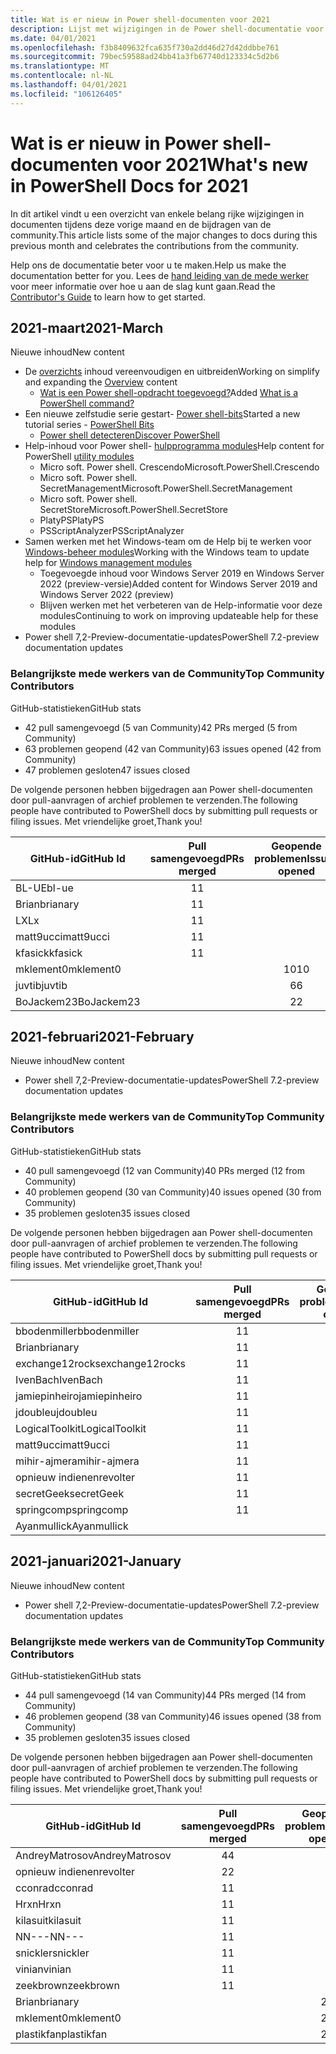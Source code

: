 ```yaml
---
title: Wat is er nieuw in Power shell-documenten voor 2021
description: Lijst met wijzigingen in de Power shell-documentatie voor 2021
ms.date: 04/01/2021
ms.openlocfilehash: f3b8409632fca635f730a2dd46d27d42ddbbe761
ms.sourcegitcommit: 79bec59588ad24bb41a3fb67740d123334c5d2b6
ms.translationtype: MT
ms.contentlocale: nl-NL
ms.lasthandoff: 04/01/2021
ms.locfileid: "106126405"
---
```

# <a name="whats-new-in-powershell-docs-for-2021"></a><span data-ttu-id="662da-103">Wat is er nieuw in Power shell-documenten voor 2021</span><span class="sxs-lookup"><span data-stu-id="662da-103">What's new in PowerShell Docs for 2021</span></span>

<span data-ttu-id="662da-104">In dit artikel vindt u een overzicht van enkele belang rijke wijzigingen in documenten tijdens deze vorige maand en de bijdragen van de community.</span><span class="sxs-lookup"><span data-stu-id="662da-104">This article lists some of the major changes to docs during this previous month and celebrates the contributions from the community.</span></span>

<span data-ttu-id="662da-105">Help ons de documentatie beter voor u te maken.</span><span class="sxs-lookup"><span data-stu-id="662da-105">Help us make the documentation better for you.</span></span> <span data-ttu-id="662da-106">Lees de [hand leiding van de mede werker][contrib] voor meer informatie over hoe u aan de slag kunt gaan.</span><span class="sxs-lookup"><span data-stu-id="662da-106">Read the [Contributor's Guide][contrib] to learn how to get started.</span></span>

## <a name="2021-march"></a><span data-ttu-id="662da-107">2021-maart</span><span class="sxs-lookup"><span data-stu-id="662da-107">2021-March</span></span>

<span data-ttu-id="662da-108">Nieuwe inhoud</span><span class="sxs-lookup"><span data-stu-id="662da-108">New content</span></span>

- <span data-ttu-id="662da-109">De [overzichts](/powershell/scripting/overview) inhoud vereenvoudigen en uitbreiden</span><span class="sxs-lookup"><span data-stu-id="662da-109">Working on simplify and expanding the [Overview](/powershell/scripting/overview) content</span></span>
  - <span data-ttu-id="662da-110">[Wat is een Power shell-opdracht toegevoegd?](/powershell/scripting/powershell-commands)</span><span class="sxs-lookup"><span data-stu-id="662da-110">Added [What is a PowerShell command?](/powershell/scripting/powershell-commands)</span></span>
- <span data-ttu-id="662da-111">Een nieuwe zelfstudie serie gestart- [Power shell-bits](/powershell/scripting/learn/tutorials/00-introduction)</span><span class="sxs-lookup"><span data-stu-id="662da-111">Started a new tutorial series - [PowerShell Bits](/powershell/scripting/learn/tutorials/00-introduction)</span></span>
  - [<span data-ttu-id="662da-112">Power shell detecteren</span><span class="sxs-lookup"><span data-stu-id="662da-112">Discover PowerShell</span></span>](/powershell/scripting/learn/tutorials/01-discover-powershell)
- <span data-ttu-id="662da-113">Help-inhoud voor Power shell- [hulpprogramma modules](/powershell/utility-modules/overview)</span><span class="sxs-lookup"><span data-stu-id="662da-113">Help content for PowerShell [utility modules](/powershell/utility-modules/overview)</span></span>
  - <span data-ttu-id="662da-114">Micro soft. Power shell. Crescendo</span><span class="sxs-lookup"><span data-stu-id="662da-114">Microsoft.PowerShell.Crescendo</span></span>
  - <span data-ttu-id="662da-115">Micro soft. Power shell. SecretManagement</span><span class="sxs-lookup"><span data-stu-id="662da-115">Microsoft.PowerShell.SecretManagement</span></span>
  - <span data-ttu-id="662da-116">Micro soft. Power shell. SecretStore</span><span class="sxs-lookup"><span data-stu-id="662da-116">Microsoft.PowerShell.SecretStore</span></span>
  - <span data-ttu-id="662da-117">PlatyPS</span><span class="sxs-lookup"><span data-stu-id="662da-117">PlatyPS</span></span>
  - <span data-ttu-id="662da-118">PSScriptAnalyzer</span><span class="sxs-lookup"><span data-stu-id="662da-118">PSScriptAnalyzer</span></span>
- <span data-ttu-id="662da-119">Samen werken met het Windows-team om de Help bij te werken voor [Windows-beheer modules](/powershell/windows/get-started)</span><span class="sxs-lookup"><span data-stu-id="662da-119">Working with the Windows team to update help for [Windows management modules](/powershell/windows/get-started)</span></span>
  - <span data-ttu-id="662da-120">Toegevoegde inhoud voor Windows Server 2019 en Windows Server 2022 (preview-versie)</span><span class="sxs-lookup"><span data-stu-id="662da-120">Added content for Windows Server 2019 and Windows Server 2022 (preview)</span></span>
  - <span data-ttu-id="662da-121">Blijven werken met het verbeteren van de Help-informatie voor deze modules</span><span class="sxs-lookup"><span data-stu-id="662da-121">Continuing to work on improving updateable help for these modules</span></span>
- <span data-ttu-id="662da-122">Power shell 7,2-Preview-documentatie-updates</span><span class="sxs-lookup"><span data-stu-id="662da-122">PowerShell 7.2-preview documentation updates</span></span>

### <a name="top-community-contributors"></a><span data-ttu-id="662da-123">Belangrijkste mede werkers van de Community</span><span class="sxs-lookup"><span data-stu-id="662da-123">Top Community Contributors</span></span>

<span data-ttu-id="662da-124">GitHub-statistieken</span><span class="sxs-lookup"><span data-stu-id="662da-124">GitHub stats</span></span>

- <span data-ttu-id="662da-125">42 pull samengevoegd (5 van Community)</span><span class="sxs-lookup"><span data-stu-id="662da-125">42 PRs merged (5 from Community)</span></span>
- <span data-ttu-id="662da-126">63 problemen geopend (42 van Community)</span><span class="sxs-lookup"><span data-stu-id="662da-126">63 issues opened (42 from Community)</span></span>
- <span data-ttu-id="662da-127">47 problemen gesloten</span><span class="sxs-lookup"><span data-stu-id="662da-127">47 issues closed</span></span>

<span data-ttu-id="662da-128">De volgende personen hebben bijgedragen aan Power shell-documenten door pull-aanvragen of archief problemen te verzenden.</span><span class="sxs-lookup"><span data-stu-id="662da-128">The following people have contributed to PowerShell docs by submitting pull requests or filing issues.</span></span> <span data-ttu-id="662da-129">Met vriendelijke groet,</span><span class="sxs-lookup"><span data-stu-id="662da-129">Thank you!</span></span>

| <span data-ttu-id="662da-130">GitHub-id</span><span class="sxs-lookup"><span data-stu-id="662da-130">GitHub Id</span></span>  | <span data-ttu-id="662da-131">Pull samengevoegd</span><span class="sxs-lookup"><span data-stu-id="662da-131">PRs merged</span></span> | <span data-ttu-id="662da-132">Geopende problemen</span><span class="sxs-lookup"><span data-stu-id="662da-132">Issues opened</span></span> |
| ---------- | :--------: | :-----------: |
| <span data-ttu-id="662da-133">BL-UE</span><span class="sxs-lookup"><span data-stu-id="662da-133">bl-ue</span></span>      |     <span data-ttu-id="662da-134">1</span><span class="sxs-lookup"><span data-stu-id="662da-134">1</span></span>      |               |
| <span data-ttu-id="662da-135">Brian</span><span class="sxs-lookup"><span data-stu-id="662da-135">brianary</span></span>   |     <span data-ttu-id="662da-136">1</span><span class="sxs-lookup"><span data-stu-id="662da-136">1</span></span>      |               |
| <span data-ttu-id="662da-137">LX</span><span class="sxs-lookup"><span data-stu-id="662da-137">Lx</span></span>         |     <span data-ttu-id="662da-138">1</span><span class="sxs-lookup"><span data-stu-id="662da-138">1</span></span>      |               |
| <span data-ttu-id="662da-139">matt9ucci</span><span class="sxs-lookup"><span data-stu-id="662da-139">matt9ucci</span></span>  |     <span data-ttu-id="662da-140">1</span><span class="sxs-lookup"><span data-stu-id="662da-140">1</span></span>      |               |
| <span data-ttu-id="662da-141">kfasick</span><span class="sxs-lookup"><span data-stu-id="662da-141">kfasick</span></span>    |     <span data-ttu-id="662da-142">1</span><span class="sxs-lookup"><span data-stu-id="662da-142">1</span></span>      |               |
| <span data-ttu-id="662da-143">mklement0</span><span class="sxs-lookup"><span data-stu-id="662da-143">mklement0</span></span>  |            |      <span data-ttu-id="662da-144">10</span><span class="sxs-lookup"><span data-stu-id="662da-144">10</span></span>       |
| <span data-ttu-id="662da-145">juvtib</span><span class="sxs-lookup"><span data-stu-id="662da-145">juvtib</span></span>     |            |       <span data-ttu-id="662da-146">6</span><span class="sxs-lookup"><span data-stu-id="662da-146">6</span></span>       |
| <span data-ttu-id="662da-147">BoJackem23</span><span class="sxs-lookup"><span data-stu-id="662da-147">BoJackem23</span></span> |            |       <span data-ttu-id="662da-148">2</span><span class="sxs-lookup"><span data-stu-id="662da-148">2</span></span>       |

## <a name="2021-february"></a><span data-ttu-id="662da-149">2021-februari</span><span class="sxs-lookup"><span data-stu-id="662da-149">2021-February</span></span>

<span data-ttu-id="662da-150">Nieuwe inhoud</span><span class="sxs-lookup"><span data-stu-id="662da-150">New content</span></span>
- <span data-ttu-id="662da-151">Power shell 7,2-Preview-documentatie-updates</span><span class="sxs-lookup"><span data-stu-id="662da-151">PowerShell 7.2-preview documentation updates</span></span>

### <a name="top-community-contributors"></a><span data-ttu-id="662da-152">Belangrijkste mede werkers van de Community</span><span class="sxs-lookup"><span data-stu-id="662da-152">Top Community Contributors</span></span>

<span data-ttu-id="662da-153">GitHub-statistieken</span><span class="sxs-lookup"><span data-stu-id="662da-153">GitHub stats</span></span>

- <span data-ttu-id="662da-154">40 pull samengevoegd (12 van Community)</span><span class="sxs-lookup"><span data-stu-id="662da-154">40 PRs merged (12 from Community)</span></span>
- <span data-ttu-id="662da-155">40 problemen geopend (30 van Community)</span><span class="sxs-lookup"><span data-stu-id="662da-155">40 issues opened (30 from Community)</span></span>
- <span data-ttu-id="662da-156">35 problemen gesloten</span><span class="sxs-lookup"><span data-stu-id="662da-156">35 issues closed</span></span>

<span data-ttu-id="662da-157">De volgende personen hebben bijgedragen aan Power shell-documenten door pull-aanvragen of archief problemen te verzenden.</span><span class="sxs-lookup"><span data-stu-id="662da-157">The following people have contributed to PowerShell docs by submitting pull requests or filing issues.</span></span> <span data-ttu-id="662da-158">Met vriendelijke groet,</span><span class="sxs-lookup"><span data-stu-id="662da-158">Thank you!</span></span>

|    <span data-ttu-id="662da-159">GitHub-id</span><span class="sxs-lookup"><span data-stu-id="662da-159">GitHub Id</span></span>    | <span data-ttu-id="662da-160">Pull samengevoegd</span><span class="sxs-lookup"><span data-stu-id="662da-160">PRs merged</span></span> | <span data-ttu-id="662da-161">Geopende problemen</span><span class="sxs-lookup"><span data-stu-id="662da-161">Issues opened</span></span> |
| --------------- | :--------: | :-----------: |
| <span data-ttu-id="662da-162">bbodenmiller</span><span class="sxs-lookup"><span data-stu-id="662da-162">bbodenmiller</span></span>    |     <span data-ttu-id="662da-163">1</span><span class="sxs-lookup"><span data-stu-id="662da-163">1</span></span>      |               |
| <span data-ttu-id="662da-164">Brian</span><span class="sxs-lookup"><span data-stu-id="662da-164">brianary</span></span>        |     <span data-ttu-id="662da-165">1</span><span class="sxs-lookup"><span data-stu-id="662da-165">1</span></span>      |               |
| <span data-ttu-id="662da-166">exchange12rocks</span><span class="sxs-lookup"><span data-stu-id="662da-166">exchange12rocks</span></span> |     <span data-ttu-id="662da-167">1</span><span class="sxs-lookup"><span data-stu-id="662da-167">1</span></span>      |               |
| <span data-ttu-id="662da-168">IvenBach</span><span class="sxs-lookup"><span data-stu-id="662da-168">IvenBach</span></span>        |     <span data-ttu-id="662da-169">1</span><span class="sxs-lookup"><span data-stu-id="662da-169">1</span></span>      |               |
| <span data-ttu-id="662da-170">jamiepinheiro</span><span class="sxs-lookup"><span data-stu-id="662da-170">jamiepinheiro</span></span>   |     <span data-ttu-id="662da-171">1</span><span class="sxs-lookup"><span data-stu-id="662da-171">1</span></span>      |               |
| <span data-ttu-id="662da-172">jdoubleu</span><span class="sxs-lookup"><span data-stu-id="662da-172">jdoubleu</span></span>        |     <span data-ttu-id="662da-173">1</span><span class="sxs-lookup"><span data-stu-id="662da-173">1</span></span>      |               |
| <span data-ttu-id="662da-174">LogicalToolkit</span><span class="sxs-lookup"><span data-stu-id="662da-174">LogicalToolkit</span></span>  |     <span data-ttu-id="662da-175">1</span><span class="sxs-lookup"><span data-stu-id="662da-175">1</span></span>      |               |
| <span data-ttu-id="662da-176">matt9ucci</span><span class="sxs-lookup"><span data-stu-id="662da-176">matt9ucci</span></span>       |     <span data-ttu-id="662da-177">1</span><span class="sxs-lookup"><span data-stu-id="662da-177">1</span></span>      |               |
| <span data-ttu-id="662da-178">mihir-ajmera</span><span class="sxs-lookup"><span data-stu-id="662da-178">mihir-ajmera</span></span>    |     <span data-ttu-id="662da-179">1</span><span class="sxs-lookup"><span data-stu-id="662da-179">1</span></span>      |               |
| <span data-ttu-id="662da-180">opnieuw indienen</span><span class="sxs-lookup"><span data-stu-id="662da-180">revolter</span></span>        |     <span data-ttu-id="662da-181">1</span><span class="sxs-lookup"><span data-stu-id="662da-181">1</span></span>      |               |
| <span data-ttu-id="662da-182">secretGeek</span><span class="sxs-lookup"><span data-stu-id="662da-182">secretGeek</span></span>      |     <span data-ttu-id="662da-183">1</span><span class="sxs-lookup"><span data-stu-id="662da-183">1</span></span>      |               |
| <span data-ttu-id="662da-184">springcomp</span><span class="sxs-lookup"><span data-stu-id="662da-184">springcomp</span></span>      |     <span data-ttu-id="662da-185">1</span><span class="sxs-lookup"><span data-stu-id="662da-185">1</span></span>      |               |
| <span data-ttu-id="662da-186">Ayanmullick</span><span class="sxs-lookup"><span data-stu-id="662da-186">Ayanmullick</span></span>     |            |       <span data-ttu-id="662da-187">2</span><span class="sxs-lookup"><span data-stu-id="662da-187">2</span></span>       |

## <a name="2021-january"></a><span data-ttu-id="662da-188">2021-januari</span><span class="sxs-lookup"><span data-stu-id="662da-188">2021-January</span></span>

<span data-ttu-id="662da-189">Nieuwe inhoud</span><span class="sxs-lookup"><span data-stu-id="662da-189">New content</span></span>

- <span data-ttu-id="662da-190">Power shell 7,2-Preview-documentatie-updates</span><span class="sxs-lookup"><span data-stu-id="662da-190">PowerShell 7.2-preview documentation updates</span></span>

### <a name="top-community-contributors"></a><span data-ttu-id="662da-191">Belangrijkste mede werkers van de Community</span><span class="sxs-lookup"><span data-stu-id="662da-191">Top Community Contributors</span></span>

<span data-ttu-id="662da-192">GitHub-statistieken</span><span class="sxs-lookup"><span data-stu-id="662da-192">GitHub stats</span></span>

- <span data-ttu-id="662da-193">44 pull samengevoegd (14 van Community)</span><span class="sxs-lookup"><span data-stu-id="662da-193">44 PRs merged (14 from Community)</span></span>
- <span data-ttu-id="662da-194">46 problemen geopend (38 van Community)</span><span class="sxs-lookup"><span data-stu-id="662da-194">46 issues opened (38 from Community)</span></span>
- <span data-ttu-id="662da-195">35 problemen gesloten</span><span class="sxs-lookup"><span data-stu-id="662da-195">35 issues closed</span></span>

<span data-ttu-id="662da-196">De volgende personen hebben bijgedragen aan Power shell-documenten door pull-aanvragen of archief problemen te verzenden.</span><span class="sxs-lookup"><span data-stu-id="662da-196">The following people have contributed to PowerShell docs by submitting pull requests or filing issues.</span></span> <span data-ttu-id="662da-197">Met vriendelijke groet,</span><span class="sxs-lookup"><span data-stu-id="662da-197">Thank you!</span></span>

|   <span data-ttu-id="662da-198">GitHub-id</span><span class="sxs-lookup"><span data-stu-id="662da-198">GitHub Id</span></span>    | <span data-ttu-id="662da-199">Pull samengevoegd</span><span class="sxs-lookup"><span data-stu-id="662da-199">PRs merged</span></span> | <span data-ttu-id="662da-200">Geopende problemen</span><span class="sxs-lookup"><span data-stu-id="662da-200">Issues opened</span></span> |
| -------------- | :--------: | :-----------: |
| <span data-ttu-id="662da-201">AndreyMatrosov</span><span class="sxs-lookup"><span data-stu-id="662da-201">AndreyMatrosov</span></span> |     <span data-ttu-id="662da-202">4</span><span class="sxs-lookup"><span data-stu-id="662da-202">4</span></span>      |               |
| <span data-ttu-id="662da-203">opnieuw indienen</span><span class="sxs-lookup"><span data-stu-id="662da-203">revolter</span></span>       |     <span data-ttu-id="662da-204">2</span><span class="sxs-lookup"><span data-stu-id="662da-204">2</span></span>      |               |
| <span data-ttu-id="662da-205">cconrad</span><span class="sxs-lookup"><span data-stu-id="662da-205">cconrad</span></span>        |     <span data-ttu-id="662da-206">1</span><span class="sxs-lookup"><span data-stu-id="662da-206">1</span></span>      |               |
| <span data-ttu-id="662da-207">Hrxn</span><span class="sxs-lookup"><span data-stu-id="662da-207">Hrxn</span></span>           |     <span data-ttu-id="662da-208">1</span><span class="sxs-lookup"><span data-stu-id="662da-208">1</span></span>      |               |
| <span data-ttu-id="662da-209">kilasuit</span><span class="sxs-lookup"><span data-stu-id="662da-209">kilasuit</span></span>       |     <span data-ttu-id="662da-210">1</span><span class="sxs-lookup"><span data-stu-id="662da-210">1</span></span>      |               |
| <span data-ttu-id="662da-211">NN---</span><span class="sxs-lookup"><span data-stu-id="662da-211">NN---</span></span>          |     <span data-ttu-id="662da-212">1</span><span class="sxs-lookup"><span data-stu-id="662da-212">1</span></span>      |               |
| <span data-ttu-id="662da-213">snickler</span><span class="sxs-lookup"><span data-stu-id="662da-213">snickler</span></span>       |     <span data-ttu-id="662da-214">1</span><span class="sxs-lookup"><span data-stu-id="662da-214">1</span></span>      |               |
| <span data-ttu-id="662da-215">vinian</span><span class="sxs-lookup"><span data-stu-id="662da-215">vinian</span></span>         |     <span data-ttu-id="662da-216">1</span><span class="sxs-lookup"><span data-stu-id="662da-216">1</span></span>      |               |
| <span data-ttu-id="662da-217">zeekbrown</span><span class="sxs-lookup"><span data-stu-id="662da-217">zeekbrown</span></span>      |     <span data-ttu-id="662da-218">1</span><span class="sxs-lookup"><span data-stu-id="662da-218">1</span></span>      |               |
| <span data-ttu-id="662da-219">Brian</span><span class="sxs-lookup"><span data-stu-id="662da-219">brianary</span></span>       |            |       <span data-ttu-id="662da-220">2</span><span class="sxs-lookup"><span data-stu-id="662da-220">2</span></span>       |
| <span data-ttu-id="662da-221">mklement0</span><span class="sxs-lookup"><span data-stu-id="662da-221">mklement0</span></span>      |            |       <span data-ttu-id="662da-222">2</span><span class="sxs-lookup"><span data-stu-id="662da-222">2</span></span>       |
| <span data-ttu-id="662da-223">plastikfan</span><span class="sxs-lookup"><span data-stu-id="662da-223">plastikfan</span></span>     |            |       <span data-ttu-id="662da-224">2</span><span class="sxs-lookup"><span data-stu-id="662da-224">2</span></span>       |

<!-- Link references -->
[contrib]: contributing/overview.md
